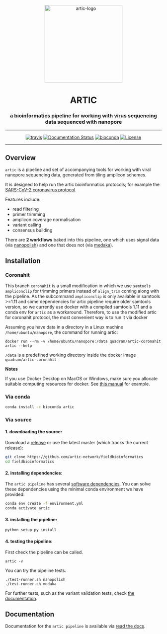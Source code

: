 <div align="center">
    <img src="docs/artic-logo.png?raw=true?" alt="artic-logo" width="250">
    <h1>ARTIC</h1>
    <h3>a bioinformatics pipeline for working with virus sequencing data sequenced with nanopore</h3>
    <hr>
    <a href="https://travis-ci.org/artic-network/fieldbioinformatics"><img src="https://travis-ci.org/artic-network/fieldbioinformatics.svg?branch=master" alt="travis"></a>
    <a href='http://artic.readthedocs.io/en/latest/?badge=latest'><img src='https://readthedocs.org/projects/artic/badge/?version=latest' alt='Documentation Status'></a>
    <a href="https://bioconda.github.io/recipes/artic/README.html"><img src="https://anaconda.org/bioconda/artic/badges/downloads.svg" alt="bioconda"></a>
    <a href="https://github.com/artic-network/fieldbioinformatics/blob/master/LICENSE"><img src="https://img.shields.io/badge/license-MIT-orange.svg" alt="License"></a>
</div>

---

## Overview

`artic` is a pipeline and set of accompanying tools for working with viral nanopore sequencing data, generated from tiling amplicon schemes.

It is designed to help run the artic bioinformatics protocols; for example the [SARS-CoV-2 coronavirus protocol](https://artic.network/ncov-2019/ncov2019-bioinformatics-sop.html).

Features include:

- read filtering
- primer trimming
- amplicon coverage normalisation
- variant calling
- consensus building

There are **2 workflows** baked into this pipeline, one which uses signal data (via [nanopolish](https://github.com/jts/nanopolish)) and one that does not (via [medaka](https://github.com/nanoporetech/medaka)).

## Installation

### Coronahit
This branch `coronahit` is a small modification in which we use `samtools ampliconclip` for trimming primers instead of `align_trim` coming along with the pipeline. As the subcommand `ampliconclip` is only available in samtools >=1.11 and some dependencies for artic pipeline require older samtools version, so we currently use docker with a compiled samtools 1.11 and a conda env for `artic` as a workaround. Therefore, to use the modified artic for coronahit protocol, the most convenient way is to run it via docker

Assuming you have data in a directory in a Linux machine `/home/ubuntu/nanopore`, the command for running artic: 

```
docker run --rm -v /home/ubuntu/nanopore:/data quadram/artic-coronahit artic --help
```
`/data` is a predefined working directory inside the docker image `quadram/artic-coronahit`

**Notes**

If you use Docker Desktop on MacOS or Windows, make sure you allocate suitable computing resources for docker. See [this manual](https://docs.docker.com/docker-for-windows/#resources) for example.

### Via conda

```sh
conda install -c bioconda artic
```

### Via source

#### 1. downloading the source:

Download a [release](https://github.com/artic-network/fieldbioinformatics/releases) or use the latest master (which tracks the current release):

```sh
git clone https://github.com/artic-network/fieldbioinformatics
cd fieldbioinformatics
```

#### 2. installing dependencies:

The `artic pipeline` has several [software dependencies](https://github.com/artic-network/fieldbioinformatics/blob/master/environment.yml). You can solve these dependencies using the minimal conda environment we have provided:

```sh
conda env create -f environment.yml
conda activate artic
```

#### 3. installing the pipeline:

```sh
python setup.py install
```

#### 4. testing the pipeline:

First check the pipeline can be called.

```
artic -v
```

You can try the pipeline tests.

```
./test-runner.sh nanopolish
./test-runner.sh medaka
```

For further tests, such as the variant validation tests, check [the documentation](http://artic.readthedocs.io/en/latest/tests?badge=latest).

## Documentation

Documentation for the `artic pipeline` is available via [read the docs](http://artic.readthedocs.io/en/latest/?badge=latest).
